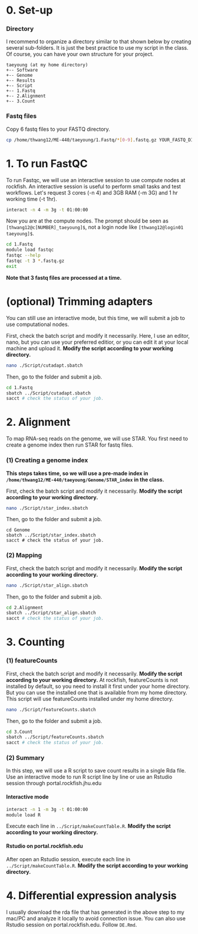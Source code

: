 # 0. Set-up

### Directory

I recommend to organize a directory similar to that shown below by creating
several sub-folders. It is just the best practice to use my script in the class.
Of course, you can have your own structure for your project.

```
taeyoung (at my home directory)
+-- Software
+-- Genome
+-- Results
+-- Script
+-- 1.Fastq
+-- 2.Alignment
+-- 3.Count
```

### Fastq files

Copy 6 fastq files to your FASTQ directory.

```sh
cp /home/thwang12/ME-440/taeyoung/1.Fastq/*[0-9].fastq.gz YOUR_FASTQ_DIRECOTRY
```

# 1. To run FastQC

To run Fastqc, we will use an interactive session to use compute nodes at
rockfish. An interactive session is useful to perform small tasks and test
workflows. Let's request 3 cores (-n 4) and 3GB RAM (-m 3G) and 1 hr working
time (-t 1hr).

```sh
interact -n 4 -m 3g -t 01:00:00
```

Now you are at the compute nodes. The prompt should be seen as
`[thwang12@c[NUMBER]_taeyoung]$`, not a login node like
`[thwang12@login01 taeyoung]$`.

```sh
cd 1.Fastq
module load fastqc
fastqc --help
fastqc -t 3 *.fastq.gz
exit
```

**Note that 3 fastq files are processed at a time.**

# (optional) Trimming adapters

You can still use an interactive mode, but this time, we will submit a job to
use computational nodes.

First, check the batch script and modify it necessarily. Here, I use an editor,
nano, but you can use your preferred editior, or you can edit it at your local
machine and upload it. **Modify the script according to your working
directory.**

```sh
nano ./Script/cutadapt.sbatch
```

Then, go to the folder and submit a job.

```sh
cd 1.Fastq
sbatch ../Script/cutadapt.sbatch
sacct # check the status of your job.
```

# 2. Alignment

To map RNA-seq reads on the genome, we will use STAR. You first need to create a
genome index then run STAR for fastq files.

### (1) Creating a genome index

**This steps takes time, so we will use a pre-made index in
`/home/thwang12/ME-440/taeyoung/Genome/STAR_index` in the class.**

First, check the batch script and modify it necessarily. **Modify the script
according to your working directory.**

```sh
nano ./Script/star_index.sbatch
```

Then, go to the folder and submit a job.

```
cd Genome
sbatch ../Script/star_index.sbatch
sacct # check the status of your job.
```

### (2) Mapping

First, check the batch script and modify it necessarily. **Modify the script
according to your working directory.**

```sh
nano ./Script/star_align.sbatch
```

Then, go to the folder and submit a job.

```sh
cd 2.Alignment
sbatch ../Script/star_align.sbatch
sacct # check the status of your job.
```

# 3. Counting

### (1) featureCounts

First, check the batch script and modify it necessarily. **Modify the script
according to your working directory.** At rockfish, featureCounts is not
installed by default, so you need to install it first under your home directory.
But you can use the installed one that is available from my home directory. This
script will use featureCounts installed under my home directory.

```sh
nano ./Script/featureCounts.sbatch
```

Then, go to the folder and submit a job.

```sh
cd 3.Count
sbatch ../Script/featureCounts.sbatch
sacct # check the status of your job.
```

### (2) Summary

In this step, we will use a R script to save count results in a single Rda file.
Use an interactive mode to run R script line by line or use an Rstudio session
through portal.rockfish.jhu.edu

#### Interactive mode

```sh
interact -n 1 -m 3g -t 01:00:00
module load R
```

Execute each line in `../Script/makeCountTable.R`. **Modify the script according
to your working directory.**

#### Rstudio on portal.rockfish.edu

After open an Rstudio session, execute each line in
`../Script/makeCountTable.R`. **Modify the script according to your working
directory.**

# 4. Differential expression analysis

I usually download the rda file that has generated in the above step to my
mac/PC and analyze it locally to avoid connection issue. You can also use
Rstudio session on portal.rockfish.edu. Follow `DE.Rmd`.
